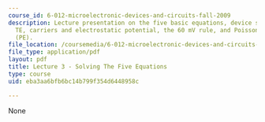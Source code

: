 ```yaml
---
course_id: 6-012-microelectronic-devices-and-circuits-fall-2009
description: Lecture presentation on the five basic equations, device structures in
  TE, carriers and electrostatic potential, the 60 mV rule, and Poisson's equation
  (PE).
file_location: /coursemedia/6-012-microelectronic-devices-and-circuits-fall-2009/eba3aa6bfb6bc14b799f354d6448958c_MIT6_012F09_lec03.pdf
file_type: application/pdf
layout: pdf
title: Lecture 3 - Solving The Five Equations
type: course
uid: eba3aa6bfb6bc14b799f354d6448958c

---
```

None
